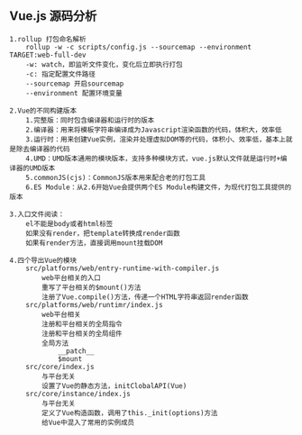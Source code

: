 ## Vue.js 源码分析
    1.rollup 打包命名解析
        rollup -w -c scripts/config.js --sourcemap --environment TARGET:web-full-dev
        -w: watch，即监听文件变化，变化后立即执行打包
        -c: 指定配置文件路径
        --sourcemap 开启sourcemap
        --environment 配置环境变量

    2.Vue的不同构建版本
        1.完整版：同时包含编译器和运行时的版本
        2.编译器：用来将模板字符串编译成为Javascript渲染函数的代码，体积大，效率低
        3.运行时：用来创建Vue实例，渲染并处理虚拟DOM等的代码，体积小、效率低，基本上就是除去编译器的代码
        4.UMD：UMD版本通用的模块版本，支持多种模块方式，vue.js默认文件就是运行时+编译器的UMD版本
        5.commonJS(cjs)：CommonJS版本用来配合老的打包工具
        6.ES Module：从2.6开始Vue会提供两个ES Module构建文件，为现代打包工具提供的版本

    3.入口文件阅读：
        el不能是body或者html标签
        如果没有render，把template转换成render函数
        如果有render方法，直接调用mount挂载DOM

    4.四个导出Vue的模块
        src/platforms/web/entry-runtime-with-compiler.js
            web平台相关的入口
            重写了平台相关的$mount()方法
            注册了Vue.compile()方法，传递一个HTML字符串返回render函数
        src/platforms/web/runtimr/index.js
            web平台相关
            注册和平台相关的全局指令
            注册和平台相关的全局组件
            全局方法
                __patch__
                $mount
        src/core/index.js
            与平台无关
            设置了Vue的静态方法，initClobalAPI(Vue)
        src/core/instance/index.js
            与平台无关
            定义了Vue构造函数，调用了this._init(options)方法
            给Vue中混入了常用的实例成员
